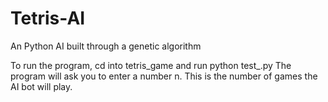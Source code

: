 # Tetris-AI
An Python AI built through a genetic algorithm

To run the program, cd into tetris_game and run python test_.py
The program will ask you to enter a number n. This is the number of games the AI bot will play. 
